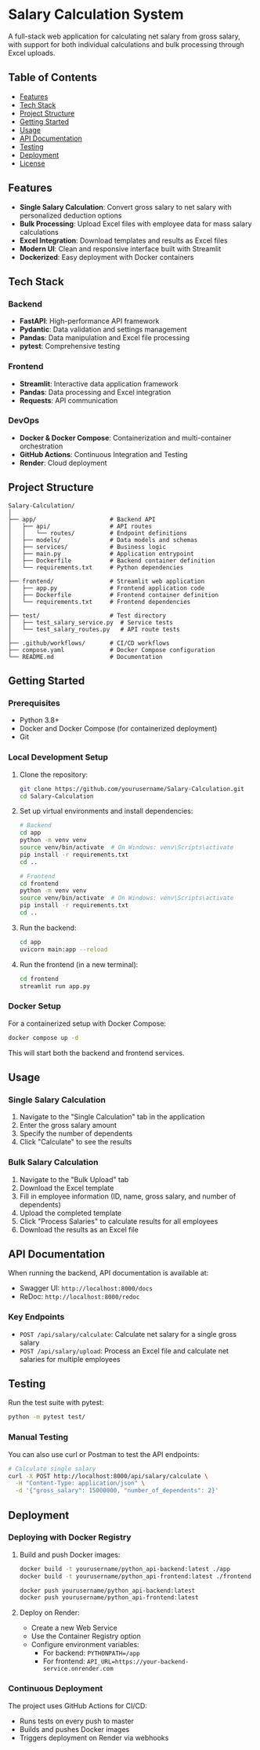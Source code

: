 # Salary Calculation System

A full-stack web application for calculating net salary from gross salary, with support for both individual calculations and bulk processing through Excel uploads.

## Table of Contents

- [Features](#features)
- [Tech Stack](#tech-stack)
- [Project Structure](#project-structure)
- [Getting Started](#getting-started)
- [Usage](#usage)
- [API Documentation](#api-documentation)
- [Testing](#testing)
- [Deployment](#deployment)
- [License](#license)

## Features

- **Single Salary Calculation**: Convert gross salary to net salary with personalized deduction options
- **Bulk Processing**: Upload Excel files with employee data for mass salary calculations
- **Excel Integration**: Download templates and results as Excel files
- **Modern UI**: Clean and responsive interface built with Streamlit
- **Dockerized**: Easy deployment with Docker containers

## Tech Stack

### Backend
- **FastAPI**: High-performance API framework
- **Pydantic**: Data validation and settings management
- **Pandas**: Data manipulation and Excel file processing
- **pytest**: Comprehensive testing

### Frontend
- **Streamlit**: Interactive data application framework
- **Pandas**: Data processing and Excel integration
- **Requests**: API communication

### DevOps
- **Docker & Docker Compose**: Containerization and multi-container orchestration
- **GitHub Actions**: Continuous Integration and Testing
- **Render**: Cloud deployment

##  Project Structure

```
Salary-Calculation/
│
├── app/                     # Backend API
│   ├── api/                 # API routes
│   │   └── routes/          # Endpoint definitions
│   ├── models/              # Data models and schemas
│   ├── services/            # Business logic
│   ├── main.py              # Application entrypoint
│   ├── Dockerfile           # Backend container definition
│   └── requirements.txt     # Python dependencies
│
├── frontend/                # Streamlit web application
│   ├── app.py               # Frontend application code
│   ├── Dockerfile           # Frontend container definition
│   └── requirements.txt     # Frontend dependencies
│
├── test/                    # Test directory
│   ├── test_salary_service.py  # Service tests
│   └── test_salary_routes.py   # API route tests
│
├── .github/workflows/       # CI/CD workflows
├── compose.yaml             # Docker Compose configuration
└── README.md                # Documentation
```

##  Getting Started

### Prerequisites

- Python 3.8+
- Docker and Docker Compose (for containerized deployment)
- Git

### Local Development Setup

1. Clone the repository:
   ```bash
   git clone https://github.com/yourusername/Salary-Calculation.git
   cd Salary-Calculation
   ```

2. Set up virtual environments and install dependencies:
   ```bash
   # Backend
   cd app
   python -m venv venv
   source venv/bin/activate  # On Windows: venv\Scripts\activate
   pip install -r requirements.txt
   cd ..

   # Frontend
   cd frontend
   python -m venv venv
   source venv/bin/activate  # On Windows: venv\Scripts\activate
   pip install -r requirements.txt
   cd ..
   ```

3. Run the backend:
   ```bash
   cd app
   uvicorn main:app --reload
   ```

4. Run the frontend (in a new terminal):
   ```bash
   cd frontend
   streamlit run app.py
   ```

### Docker Setup

For a containerized setup with Docker Compose:

```bash
docker compose up -d
```

This will start both the backend and frontend services.

##  Usage

### Single Salary Calculation

1. Navigate to the "Single Calculation" tab in the application
2. Enter the gross salary amount
3. Specify the number of dependents
4. Click "Calculate" to see the results

### Bulk Salary Calculation

1. Navigate to the "Bulk Upload" tab
2. Download the Excel template
3. Fill in employee information (ID, name, gross salary, and number of dependents)
4. Upload the completed template
5. Click "Process Salaries" to calculate results for all employees
6. Download the results as an Excel file

## API Documentation

When running the backend, API documentation is available at:
- Swagger UI: `http://localhost:8000/docs`
- ReDoc: `http://localhost:8000/redoc`

### Key Endpoints

- `POST /api/salary/calculate`: Calculate net salary for a single gross salary
- `POST /api/salary/upload`: Process an Excel file and calculate net salaries for multiple employees

## Testing

Run the test suite with pytest:

```bash
python -m pytest test/
```

### Manual Testing

You can also use curl or Postman to test the API endpoints:

```bash
# Calculate single salary
curl -X POST http://localhost:8000/api/salary/calculate \
  -H "Content-Type: application/json" \
  -d '{"gross_salary": 15000000, "number_of_dependents": 2}'
```

##  Deployment

### Deploying with Docker Registry

1. Build and push Docker images:
   ```bash
   docker build -t yourusername/python_api-backend:latest ./app
   docker build -t yourusername/python_api-frontend:latest ./frontend
   
   docker push yourusername/python_api-backend:latest
   docker push yourusername/python_api-frontend:latest
   ```

2. Deploy on Render:
   - Create a new Web Service
   - Use the Container Registry option
   - Configure environment variables:
     - For backend: `PYTHONPATH=/app`
     - For frontend: `API_URL=https://your-backend-service.onrender.com`

### Continuous Deployment

The project uses GitHub Actions for CI/CD:
- Runs tests on every push to master
- Builds and pushes Docker images
- Triggers deployment on Render via webhooks


